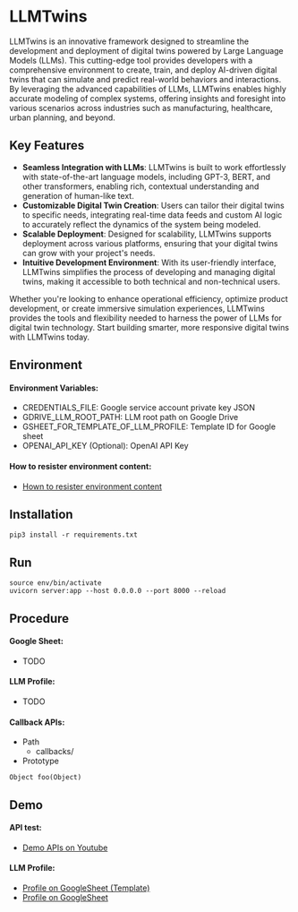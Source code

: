 # LLMTwins
LLMTwins is an innovative framework designed to streamline the development and deployment of digital twins powered by Large Language Models (LLMs). This cutting-edge tool provides developers with a comprehensive environment to create, train, and deploy AI-driven digital twins that can simulate and predict real-world behaviors and interactions. By leveraging the advanced capabilities of LLMs, LLMTwins enables highly accurate modeling of complex systems, offering insights and foresight into various scenarios across industries such as manufacturing, healthcare, urban planning, and beyond.

## Key Features
- **Seamless Integration with LLMs**: LLMTwins is built to work effortlessly with state-of-the-art language models, including GPT-3, BERT, and other transformers, enabling rich, contextual understanding and generation of human-like text.
- **Customizable Digital Twin Creation**: Users can tailor their digital twins to specific needs, integrating real-time data feeds and custom AI logic to accurately reflect the dynamics of the system being modeled.
- **Scalable Deployment**: Designed for scalability, LLMTwins supports deployment across various platforms, ensuring that your digital twins can grow with your project's needs.
- **Intuitive Development Environment**: With its user-friendly interface, LLMTwins simplifies the process of developing and managing digital twins, making it accessible to both technical and non-technical users.

Whether you're looking to enhance operational efficiency, optimize product development, or create immersive simulation experiences, LLMTwins provides the tools and flexibility needed to harness the power of LLMs for digital twin technology. Start building smarter, more responsive digital twins with LLMTwins today.

## Environment

#### Environment Variables:
- CREDENTIALS_FILE: Google service account private key JSON
- GDRIVE_LLM_ROOT_PATH: LLM root path on Google Drive
- GSHEET_FOR_TEMPLATE_OF_LLM_PROFILE: Template ID for Google sheet
- OPENAI_API_KEY (Optional): OpenAI API Key

#### How to resister environment content:
- [Hown to resister environment content](https://towningtek.github.io/LLMTwins/)

## Installation
```bash=
pip3 install -r requirements.txt
```

## Run
```bash=
source env/bin/activate
uvicorn server:app --host 0.0.0.0 --port 8000 --reload
```

## Procedure

#### Google Sheet:
- TODO

#### LLM Profile:
- TODO

#### Callback APIs:
- Path
  - callbacks/
- Prototype
```python=
Object foo(Object)
```

## Demo

#### API test:
- [Demo APIs on Youtube]((https://youtu.be/VLM60VusPl4))

#### LLM Profile:
- [Profile on GoogleSheet (Template)](https://docs.google.com/spreadsheets/d/1sIHUNWrziA82znQW9X6zuI9F163pS_XmqzejPyY-gg8/edit?usp=sharing)
- [Profile on GoogleSheet](https://docs.google.com/spreadsheets/d/10QVQ7MH9GKMDQv6dEr_6qGA3LHYLyXOgWTvM6GKzuK4/edit?usp=sharing)
